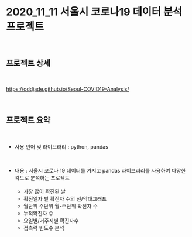 # 2020_11_11 서울시 코로나19 데이터 분석 프로젝트

<br>

## 프로젝트 상세

<br>

https://oddjade.github.io/Seoul-COVID19-Analysis/

<br>

## 프로젝트 요약

<br>

- 사용 언어 및 라이브러리 : python, pandas

<br>

- 내용 : 서울시 코로나 19 데이터를 가지고 pandas 라이브러리를 사용하여 다양한 각도로 분석하는 프로젝트<br></br>
  - 가장 많이 확진된 날
  - 확진일자 별 확진자 수의 선/막대그래프
  - 월단위 주단위 월-주단위 확진자 수
  - 누적확진자 수
  - 요일별/거주지별 확진자수
  - 접촉력 빈도수 분석
  

